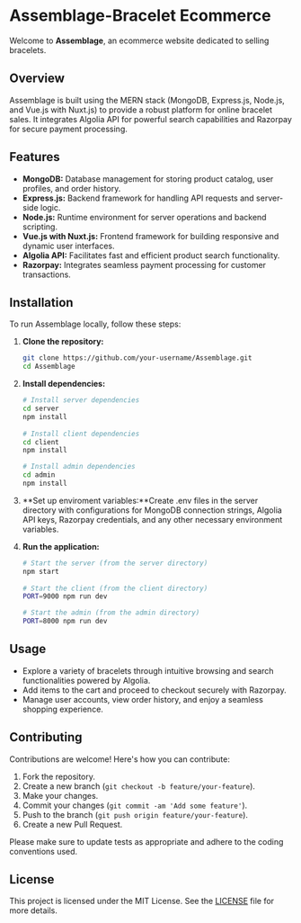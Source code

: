 # Assemblage-Bracelet Ecommerce

Welcome to **Assemblage**, an ecommerce website dedicated to selling bracelets.

## Overview

Assemblage is built using the MERN stack (MongoDB, Express.js, Node.js, and Vue.js with Nuxt.js) to provide a robust platform for online bracelet sales. It integrates Algolia API for powerful search capabilities and Razorpay for secure payment processing.

## Features

- **MongoDB:** Database management for storing product catalog, user profiles, and order history.
- **Express.js:** Backend framework for handling API requests and server-side logic.
- **Node.js:** Runtime environment for server operations and backend scripting.
- **Vue.js with Nuxt.js:** Frontend framework for building responsive and dynamic user interfaces.
- **Algolia API:** Facilitates fast and efficient product search functionality.
- **Razorpay:** Integrates seamless payment processing for customer transactions.

## Installation

To run Assemblage locally, follow these steps:

1. **Clone the repository:**

   ```bash
   git clone https://github.com/your-username/Assemblage.git
   cd Assemblage

2. **Install dependencies:**
 
   ```bash
   # Install server dependencies
   cd server
   npm install
    
   # Install client dependencies
   cd client
   npm install

   # Install admin dependencies
   cd admin
   npm install

3. **Set up enviroment variables:**Create .env files in the server directory with configurations for MongoDB connection strings, Algolia API keys, Razorpay credentials, and any other necessary environment variables.

4. **Run the application:**
   ```bash
   # Start the server (from the server directory)
   npm start
  
   # Start the client (from the client directory)
   PORT=9000 npm run dev

   # Start the admin (from the admin directory)
   PORT=8000 npm run dev

## Usage

- Explore a variety of bracelets through intuitive browsing and search functionalities powered by Algolia.
- Add items to the cart and proceed to checkout securely with Razorpay.
- Manage user accounts, view order history, and enjoy a seamless shopping experience.

## Contributing

Contributions are welcome! Here's how you can contribute:

1. Fork the repository.
2. Create a new branch (`git checkout -b feature/your-feature`).
3. Make your changes.
4. Commit your changes (`git commit -am 'Add some feature'`).
5. Push to the branch (`git push origin feature/your-feature`).
6. Create a new Pull Request.

Please make sure to update tests as appropriate and adhere to the coding conventions used.

## License

This project is licensed under the MIT License. See the [LICENSE](LICENSE) file for more details.

 

